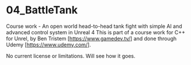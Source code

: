# 04_BattleTank
Course work - An open world head-to-head tank fight with simple AI and advanced control system in Unreal 4
This is part of a course work for C++ for Unrel, by Ben Tristem [https://www.gamedev.tv/] and done through Udemy [https://www.udemy.com/].

No current license or limitations.
Will see how it goes.
